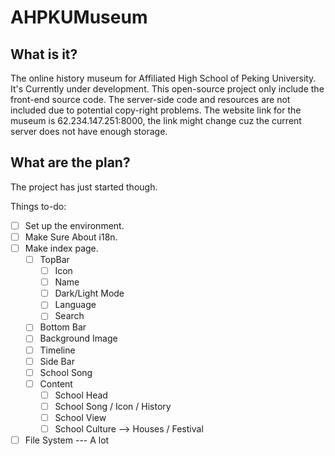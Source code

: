 # AHPKUMuseum

## What is it?

The online history museum for Affiliated High School of Peking University.
It's Currently under development. This open-source project only include the front-end source code. The server-side code and resources are not included due to potential copy-right problems.
The website link for the museum is 62.234.147.251:8000, the link might change cuz the current server does not have enough storage.

## What are the plan?

The project has just started though.

Things to-do:

- [ ] Set up the environment.
- [ ] Make Sure About i18n.
- [ ] Make index page.
  - [ ] TopBar
    - [ ] Icon
    - [ ] Name
    - [ ] Dark/Light Mode
    - [ ] Language
    - [ ] Search
  - [ ] Bottom Bar
  - [ ] Background Image
  - [ ] Timeline
  - [ ] Side Bar
  - [ ] School Song
  - [ ] Content
    - [ ] School Head
    - [ ] School Song / Icon / History
    - [ ] School View
    - [ ] School Culture --> Houses / Festival
- [ ] File System --- A lot
